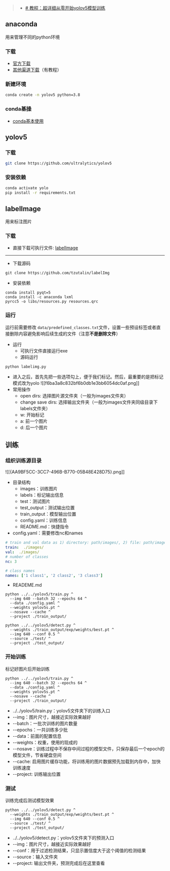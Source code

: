 > - [# 教程：超详细从零开始yolov5模型训练](https://blog.csdn.net/qq_45701791/article/details/113992622)
## anaconda
用来管理不同的python环境
### 下载
- [官方下载](https://www.anaconda.com/products/individual#Downloads)
- [其他渠道下载](https://mp.weixin.qq.com/mp/appmsgalbum?__biz=MzA4MjU4MTg2Ng==&action=getalbum&album_id=3421630533233311751&scene=21#wechat_redirect)（有教程）
### 新建环境
```bash
conda create -n yolov5 python=3.8 
```
### conda基操
- [conda基本使用](https://wlgls.github.io/posts/Conda%E5%9F%BA%E6%9C%AC%E4%BD%BF%E7%94%A8)
## yolov5
### 下载
```bash
git clone https://github.com/ultralytics/yolov5
```
### 安装依赖
```bash
conda activate yolo
pip install -r requirements.txt
```
## labelImage
用来标注图片
### 下载
- 直接下载可执行文件: [labelImage](https://github.com/HumanSignal/labelImg/releases)
---
- 下载源码
```shell
git clone https://github.com/tzutalin/labelImg
```
- 安装依赖
```shell
conda install pyqt=5
conda install -c anaconda lxml
pyrcc5 -o libs/resources.py resources.qrc
```
### 运行
运行前需要修改 `data/predefined_classes.txt`文件，设置一些预设标签或者直接删除内容避免影响后续生成的文件（注意**不是删除文件**）
- 运行
	- 可执行文件直接运行exe
	- 源码运行
```shell
python labelimg.py
```
- 进入之后，首先先把一些选项勾上，便于我们标记。然后，最重要的是把标记模式改为yolo
![[f6ba3a8c832bf6b0db1e3bb6054dc0af.png]]
- 常用操作
	- open dirs: 选择图片源文件夹（一般为images文件夹）
	- change save dirs: 选择输出文件夹（一般为images文件夹同级目录下labels文件夹）
	- w: 开始标记
	- a: 前一个图片
	- d: 后一个图片
## 训练
### 组织训练源目录
![[{AA9BF5CC-3CC7-496B-B770-05B48E428D75}.png]]
- 目录结构
	- images：训练图片
	- labels：标记输出信息
	- test：测试图片
	- test_output：测试输出位置
	- train_output：模型输出位置
	- config.yaml：训练信息
	- README.md：快捷指令
- config.yaml：需要修改nc和names
```yaml
# train and val data as 1) directory: path/images/, 2) file: path/images.txt, or 3) list: [path1/images/, path2/images/]
train:  ./images/
val:  ./images/
# number of classes
nc: 3

# class names
names: ['1 class1', '2 class2', '3 class3']
```
- READEME.md
```shell
python ../../yolov5/train.py ^
  --img 640 --batch 32 --epochs 64 ^
  --data ./config.yaml ^
  --weights yolov5s.pt ^
  --nosave --cache ^
  --project ./train_output/
```
```shell
python ../../yolov5/detect.py ^
  --weights ./train_output/exp/weights/best.pt ^
  --img 640 --conf 0.5 ^
  --source ./test/ ^
  --project ./test_output/
```
### 开始训练
标记好图片后开始训练
```shell
python ../../yolov5/train.py ^
  --img 640 --batch 32 --epochs 64 ^
  --data ./config.yaml ^
  --weights yolov5s.pt ^
  --nosave --cache ^
  --project ./train_output/
```
- ../../yolov5/train.py：yolov5文件夹下的训练入口
- --img：图片尺寸，越接近实际效果越好
- --batch：一批次训练的图片数量
- --epochs：一共训练多少批
- --data：前面的配置信息
- --weights：权重，使用的现成的
- --nosave：训练过程中不保存中间过程的模型文件，只保存最后一个epoch的模型文件，节省硬盘空间
- --cache: 启用图片缓存功能，将训练用的图片数据预先加载到内存中，加快训练速度
- --project: 训练输出位置
### 测试
训练完成后测试模型效果
```shell
python ../../yolov5/detect.py ^
  --weights ./train_output/exp/weights/best.pt ^
  --img 640 --conf 0.5 ^
  --source ./test/ ^
  --project ./test_output/
```
- ../../yolov5/detect.py：yolov5文件夹下的预测入口
- --img：图片尺寸，越接近实际效果越好
- --conf：用于过滤检测结果，只显示置信度大于这个阈值的检测结果
- --source：输入文件夹
- --project: 输出文件夹，预测完成后在这里查看